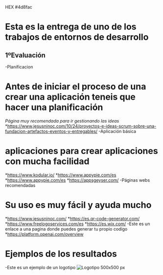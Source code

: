 HEX #4d8fac
# Esta es la entrega de uno de los trabajos de entornos de desarrollo
## 1ºEvaluación
-Planificacion
# Antes de iniciar el proceso de una crear una aplicación teneis que hacer una planificación
*Página muy recomendada para ir gestionando las ideas*
*https://www.jesusninoc.com/10/24/proyectos-e-ideas-scrum-sobre-una-fundacion-artefactos-eventos-y-entregables/
-Aplicación básica
# aplicaciones para crear aplicaciones con mucha facilidad
*https://www.kodular.io/
*https://www.appypie.com/es
*https://www.appypie.com/es
*https://appsgeyser.com/
-Páginas webs recomendadas
# Su uso es muy fácil y ayuda mucho
*https://www.jesusninoc.com/
*https://es.qr-code-generator.com/
*https://www.freelogoservices.com/es
*https://es.wix.com/
-Este es un enlace a una pagina donde puedes generar tu propio codigo
*https://platform.openai.com/overview
# Ejemplos de los resultados
-Este es un ejemplo de un logotipo 
![Logotipo 500x500 px](https://user-images.githubusercontent.com/114073072/224024041-9d3a22eb-1797-478e-a38a-fdc7d0d8ca2c.jpeg)


